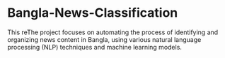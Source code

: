 # Bangla-News-Classification
This reThe project focuses on automating the process of identifying and organizing news content in Bangla, using various natural language processing (NLP) techniques and machine learning models.
